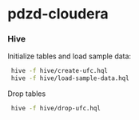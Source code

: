 # pdzd-cloudera

### Hive
Initialize tables and load sample data:
```bash
 hive -f hive/create-ufc.hql
 hive -f hive/load-sample-data.hql
```
Drop tables 
```bash
 hive -f hive/drop-ufc.hql
```

